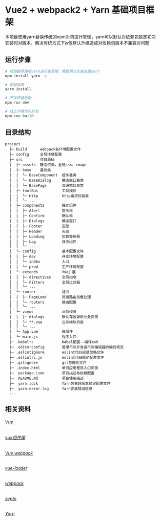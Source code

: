 # Vue2 + webpack2 + Yarn 基础项目框架

本项目使用yarn替换传统的npm对包进行管理，yarn可以默认对依赖包锁定初次安装时对版本，解决传统方式下js包默认升级造成对依赖包版本不兼容对问题

## 运行步骤

``` bash
# 项目推荐使用yarn进行包管理，需要预先安装全局yarn
npm install yarn -g

# 安装依赖
yarn install

# 开发环境启动
npm run dev

# 线上环境代码打包
npm run build

```


## 目录结构
```
project
  ├─ build      webpack各环境配置文件
  ├─ config     全局环境配置
  ├─ src        项目源码
  │  ├─ assets  静态资源，全局css、image
  │  ├─ base    基础类
  │  │  └─ BaseComponent  组件基类
  │  │  └─ BaseDialog     模态窗口基类
  │  │  └─ BasePage       普通窗口基类
  │  ├─ toolBus           工具模块
  │  │  └─ Http           http请求封装类
  │  │  └─ ...
  │  ├─ components        独立组件
  │  │  ├─ Alert          提示框
  │  │  ├─ Confirm        确认框
  │  │  ├─ Dialogs        模态窗口
  │  │  ├─ Footer         底部
  │  │  ├─ Header         头部
  │  │  ├─ Loading        加载等待框
  │  │  ├─ Log            日志组件
  │  │  └─ .....
  │  └─ config            基本配置文件
  │  │  ├─ dev            开发环境配置
  │  │  └─ index          入口
  │  │  └─ prod           生产环境配置
  │  └─ extends           Vue扩展
  │  │  ├─ directives     全局指令
  │  │  └─ Filters        全局过滤器
  │  │  └─ ...
  │  └─ router            路由
  │  │  ├─ PageLoad       页面路由加载处理
  │  │  └─ routers        路由配置
  │  │  └─ ...
  │  └─ views             业务模块
  │  │  ├─ dialogs        默认存放弹框业务页面
  │  │  └─ **.vue         业务模块页面
  │  │  └─ ...
  │  └─ App.vue           根组件
  │  └─ main.js           程序入口
  ├─ .babelrc             babel配置--编译es6
  ├─ .editorconfig        管理不同开发者不同编辑器的编码规范
  ├─ .eslintignore        eslint代码规范忽略文件
  ├─ .eslintrc.js         eslint代码规范配置文件
  ├─ .gitignore           git忽略的文件
  ├─ .index.html          单页应用程序入口页面
  ├─  package.json        项目描述与依赖配置
  ├─  README.md           项目使用描述
  ├─  yarn.lock           Yarn包管理版本锁定配置文件
  ├─  yarn-error.log      Yarn安装错误信息
  ...
```

## 相关资料
###### [Vue](http://cn.vuejs.org/)
###### [vux组件库](https://vux.li/#/)
###### [Vue webpack](http://vuejs-templates.github.io/webpack/)
###### [vue-loader](http://vuejs.github.io/vue-loader)
###### [webpack](https://webpack.js.org/)
###### [zepto](https://github.com/victorisildur/zepto-webpack)
###### [Yarn](https://yarnpkg.com/en/docs/usage)




